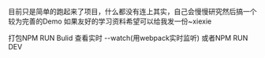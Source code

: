 目前只是简单的跑起来了项目，什么都没有连上其实，自己会慢慢研究然后搞一个较为完善的Demo
如果友好的学习资料希望可以给我发一份~xiexie

打包NPM RUN Bulid
查看实时 --watch(用webpack实时监听) 或者NPM RUN DEV